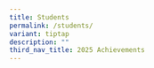 ```yaml
---
title: Students
permalink: /students/
variant: tiptap
description: ""
third_nav_title: 2025 Achievements
---
```

